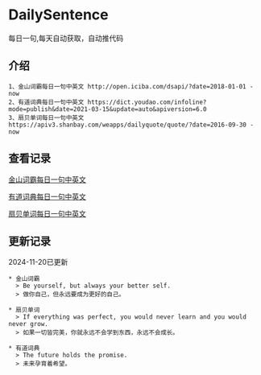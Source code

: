 # DailySentence

每日一句,每天自动获取，自动推代码

## 介绍

```
1、金山词霸每日一句中英文 http://open.iciba.com/dsapi/?date=2018-01-01 - now
2、有道词典每日一句中英文 https://dict.youdao.com/infoline?mode=publish&date=2021-03-15&update=auto&apiversion=6.0
3、扇贝单词每日一句中英文 https://apiv3.shanbay.com/weapps/dailyquote/quote/?date=2016-09-30 - now
```

## 查看记录

[金山词霸每日一句中英文](./data/iciba/)

[有道词典每日一句中英文](./data/youdao/)

[扇贝单词每日一句中英文](./data/shanbay/)

## 更新记录
2024-11-20已更新 
```
* 金山词霸
  > Be yourself, but always your better self.
  > 做你自己，但永远要成为更好的自己。

* 扇贝单词
  > If everything was perfect, you would never learn and you would never grow.
  > 如果一切皆完美，你就永远不会学到东西，永远不会成长。

* 有道词典
  > The future holds the promise.
  > 未来孕育着希望。

```
